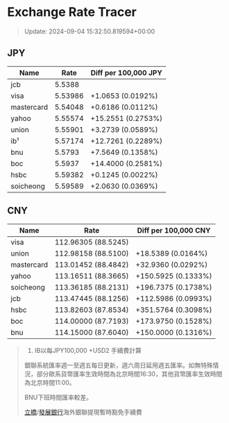 # Exchange Rate Tracer

> Update: 2024-09-04 15:32:50.819594+00:00

## JPY

| Name       |    Rate | Diff per 100,000 JPY   |
|------------|---------|------------------------|
| jcb        | 5.5388  |                        |
| visa       | 5.53986 | +1.0653 (0.0192%)      |
| mastercard | 5.54048 | +0.6186 (0.0112%)      |
| yahoo      | 5.55574 | +15.2551 (0.2753%)     |
| union      | 5.55901 | +3.2739 (0.0589%)      |
| ib¹        | 5.57174 | +12.7261 (0.2289%)     |
| bnu        | 5.5793  | +7.5649 (0.1358%)      |
| boc        | 5.5937  | +14.4000 (0.2581%)     |
| hsbc       | 5.59382 | +0.1245 (0.0022%)      |
| soicheong  | 5.59589 | +2.0630 (0.0369%)      |

## CNY

| Name       | Rate                | Diff per 100,000 CNY   |
|------------|---------------------|------------------------|
| visa       | 112.96305	(88.5245) |                        |
| union      | 112.98158	(88.5100) | +18.5389 (0.0164%)     |
| mastercard | 113.01452	(88.4842) | +32.9360 (0.0292%)     |
| yahoo      | 113.16511	(88.3665) | +150.5925 (0.1333%)    |
| soicheong  | 113.36185	(88.2131) | +196.7375 (0.1738%)    |
| jcb        | 113.47445	(88.1256) | +112.5986 (0.0993%)    |
| hsbc       | 113.82603	(87.8534) | +351.5764 (0.3098%)    |
| boc        | 114.00000	(87.7193) | +173.9750 (0.1528%)    |
| bnu        | 114.15000	(87.6040) | +150.0000 (0.1316%)    |


> 1. IB以每JPY100,000 +USD2 手續費計算
>
> 銀聯系統匯率週一至週五每日更新，週六周日延用週五匯率。如無特殊情況，部分歐系貨幣匯率生效時間為北京時間16:30，其他貨幣匯率生效時間為北京時間11:00。
>
> BNU下班時間匯率較差。
>
> [立橋](https://www.wlbank.com.mo/uploads/ueditor/file/20181211/1544536513900230.pdf)/[發展銀行](https://www.mdb.com.mo/Service_Charges_20230728.pdf)海外銀聯提現暫時豁免手續費

